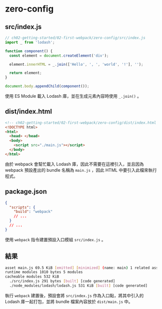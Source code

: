 # zero-config

## src/index.js

```js
// ch02-getting-started/02-first-webpack/zero-config/src/index.js
import _ from 'lodash';

function component() {
  const element = document.createElement('div');

  element.innerHTML = _.join(['Hello', ', ', 'world', '!'], '');

  return element;
}

document.body.appendChild(component());
```

使用 ES Module 載入 Lodash 庫，並在生成元素內容時使用 `_.join()` 。

## dist/index.html

```html
<!-- ch02-getting-started/02-first-webpack/zero-config/dist/index.html -->
<!DOCTYPE html>
<html>
  <head> </head>
  <body>
    <script src="./main.js"></script>
  </body>
</html>
```

由於 webpack 會幫忙載入 Lodash 庫，因此不需要在這裡引入，並且因為 webpack 預設產出的 bundle 名稱為 `main.js` ，因此 HTML 中要引入此檔來執行程式。

## package.json

```json
{
  "scripts": {
    "build": "webpack"
    // ...
  }
  // ...
}
```

使用 `webpack` 指令建置預設入口模組 `src/index.js` 。

## 結果

```bash
asset main.js 69.5 KiB [emitted] [minimized] (name: main) 1 related asset
runtime modules 1010 bytes 5 modules
cacheable modules 532 KiB
  ./src/index.js 291 bytes [built] [code generated]
  ./node_modules/lodash/lodash.js 531 KiB [built] [code generated]
```

執行 `webpack` 建置後，預設會將 `src/index.js` 作為入口點，將其中引入的 Lodash 庫一起打包，並將 bundle 檔案內容放於 `dist/main.js` 中。
